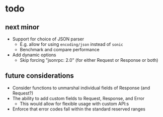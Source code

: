 # todo

## next minor

- Support for choice of JSON parser
  - E.g. allow for using `encoding/json` instead of `sonic`
  - Benchmark and compare performance
- Add dynamic options
  - Skip forcing "jsonrpc: 2.0" (for either Request or Response or both)

## future considerations

- Consider functions to unmarshal individual fields of Response (and Request?)
- The ability to add custom fields to Request, Response, and Error
  - This would allow for flexible usage with custom API:s
- Enforce that error codes fall within the standard reserved ranges
